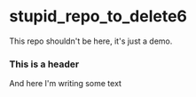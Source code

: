 # stupid_repo_to_delete6
This repo shouldn't be here, it's just a demo. 

###  This is a header
And here I'm writing some text
